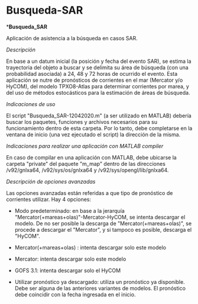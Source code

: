 # Busqueda-SAR
*****Busqueda_SAR****

Aplicación de asistencia a la búsqueda en casos SAR.

*Descripción*

En base a un datum inicial (la posición y fecha del evento SAR), se estima la trayectoria del objeto a buscar y se delimita su área de búsqueda (con una probabilidad asociada) a 24, 48 y 72 horas de ocurrido el evento. 
Esta aplicación se nutre de pronósticos de corrientes en el mar (Mercator y/o HyCOM), del modelo TPXO8-Atlas para determinar corrientes por marea, y del uso de métodos estocásticos para la estimación de áreas de búsqueda. 

*Indicaciones de uso*

El script "Busqueda_SAR-12042020.m" (a ser utilizado en MATLAB) debería buscar los paquetes, funciones y archivos necesarios para su funcionamiento dentro de esta carpeta. Por lo tanto, debe completarse en la ventana de inicio (una vez ejecutado el script) la dirección de la misma.


*Indicaciones para realizar una aplicación con MATLAB compiler*

En caso de compilar en una aplicación con MATLAB, debe ubicarse la carpeta "private" del paquete "m_map" dentro de las direcciones /v92/gnlxa64, /v92/sys/os/gnlxa64 y /v92/sys/opengl/lib/gnlxa64.

*Descripción de opciones avanzadas*

Las opciones avanzadas están referidas a que tipo de pronóstico de corrientes utilizar. Hay 4 opciones:

- Modo predeterminado: en base a la jerarquía "Mercator(+mareas+olas)"-Mercator-HyCOM, se intenta descargar el modelo. De no ser posible la descarga de "Mercator(+mareas+olas)", se procede a descargar el "Mercator", y si tampoco es posible, descarga el "HyCOM".

- Mercator(+mareas+olas) : intenta descargar solo este modelo

- Mercator: intenta descargar solo este modelo

- GOFS 3.1: intenta descargar solo el HyCOM

- Utilizar pronóstico ya descargado: utiliza un pronóstico ya disponible. Debe ser alguna de las anteriores variantes de modelos. El pronóstico debe coincidir con la fecha ingresada en el inicio.


